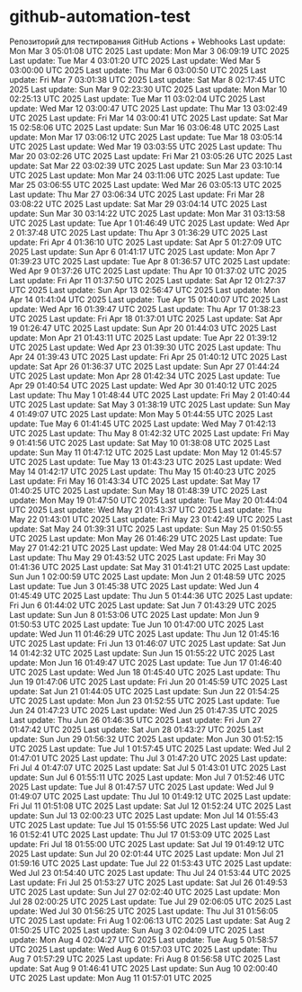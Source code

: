 # github-automation-test
Репозиторий для тестирования GitHub Actions + Webhooks
Last update: Mon Mar  3 05:01:08 UTC 2025
Last update: Mon Mar  3 06:09:19 UTC 2025
Last update: Tue Mar  4 03:01:20 UTC 2025
Last update: Wed Mar  5 03:00:00 UTC 2025
Last update: Thu Mar  6 03:00:50 UTC 2025
Last update: Fri Mar  7 03:01:38 UTC 2025
Last update: Sat Mar  8 02:17:45 UTC 2025
Last update: Sun Mar  9 02:23:30 UTC 2025
Last update: Mon Mar 10 02:25:13 UTC 2025
Last update: Tue Mar 11 03:02:04 UTC 2025
Last update: Wed Mar 12 03:00:47 UTC 2025
Last update: Thu Mar 13 03:02:49 UTC 2025
Last update: Fri Mar 14 03:00:41 UTC 2025
Last update: Sat Mar 15 02:58:06 UTC 2025
Last update: Sun Mar 16 03:06:48 UTC 2025
Last update: Mon Mar 17 03:06:12 UTC 2025
Last update: Tue Mar 18 03:05:14 UTC 2025
Last update: Wed Mar 19 03:03:55 UTC 2025
Last update: Thu Mar 20 03:02:26 UTC 2025
Last update: Fri Mar 21 03:05:26 UTC 2025
Last update: Sat Mar 22 03:02:39 UTC 2025
Last update: Sun Mar 23 03:10:14 UTC 2025
Last update: Mon Mar 24 03:11:06 UTC 2025
Last update: Tue Mar 25 03:06:55 UTC 2025
Last update: Wed Mar 26 03:05:13 UTC 2025
Last update: Thu Mar 27 03:06:34 UTC 2025
Last update: Fri Mar 28 03:08:22 UTC 2025
Last update: Sat Mar 29 03:04:14 UTC 2025
Last update: Sun Mar 30 03:14:22 UTC 2025
Last update: Mon Mar 31 03:13:58 UTC 2025
Last update: Tue Apr  1 01:46:49 UTC 2025
Last update: Wed Apr  2 01:37:48 UTC 2025
Last update: Thu Apr  3 01:36:29 UTC 2025
Last update: Fri Apr  4 01:36:10 UTC 2025
Last update: Sat Apr  5 01:27:09 UTC 2025
Last update: Sun Apr  6 01:41:17 UTC 2025
Last update: Mon Apr  7 01:39:23 UTC 2025
Last update: Tue Apr  8 01:36:57 UTC 2025
Last update: Wed Apr  9 01:37:26 UTC 2025
Last update: Thu Apr 10 01:37:02 UTC 2025
Last update: Fri Apr 11 01:37:50 UTC 2025
Last update: Sat Apr 12 01:27:37 UTC 2025
Last update: Sun Apr 13 02:56:47 UTC 2025
Last update: Mon Apr 14 01:41:04 UTC 2025
Last update: Tue Apr 15 01:40:07 UTC 2025
Last update: Wed Apr 16 01:39:47 UTC 2025
Last update: Thu Apr 17 01:38:23 UTC 2025
Last update: Fri Apr 18 01:37:01 UTC 2025
Last update: Sat Apr 19 01:26:47 UTC 2025
Last update: Sun Apr 20 01:44:03 UTC 2025
Last update: Mon Apr 21 01:43:11 UTC 2025
Last update: Tue Apr 22 01:39:12 UTC 2025
Last update: Wed Apr 23 01:39:30 UTC 2025
Last update: Thu Apr 24 01:39:43 UTC 2025
Last update: Fri Apr 25 01:40:12 UTC 2025
Last update: Sat Apr 26 01:36:37 UTC 2025
Last update: Sun Apr 27 01:44:24 UTC 2025
Last update: Mon Apr 28 01:42:34 UTC 2025
Last update: Tue Apr 29 01:40:54 UTC 2025
Last update: Wed Apr 30 01:40:12 UTC 2025
Last update: Thu May  1 01:48:44 UTC 2025
Last update: Fri May  2 01:40:44 UTC 2025
Last update: Sat May  3 01:38:19 UTC 2025
Last update: Sun May  4 01:49:07 UTC 2025
Last update: Mon May  5 01:44:55 UTC 2025
Last update: Tue May  6 01:41:45 UTC 2025
Last update: Wed May  7 01:42:13 UTC 2025
Last update: Thu May  8 01:42:32 UTC 2025
Last update: Fri May  9 01:41:56 UTC 2025
Last update: Sat May 10 01:38:08 UTC 2025
Last update: Sun May 11 01:47:12 UTC 2025
Last update: Mon May 12 01:45:57 UTC 2025
Last update: Tue May 13 01:43:23 UTC 2025
Last update: Wed May 14 01:42:17 UTC 2025
Last update: Thu May 15 01:40:23 UTC 2025
Last update: Fri May 16 01:43:34 UTC 2025
Last update: Sat May 17 01:40:25 UTC 2025
Last update: Sun May 18 01:48:39 UTC 2025
Last update: Mon May 19 01:47:50 UTC 2025
Last update: Tue May 20 01:44:04 UTC 2025
Last update: Wed May 21 01:43:37 UTC 2025
Last update: Thu May 22 01:43:01 UTC 2025
Last update: Fri May 23 01:42:49 UTC 2025
Last update: Sat May 24 01:39:31 UTC 2025
Last update: Sun May 25 01:50:55 UTC 2025
Last update: Mon May 26 01:46:29 UTC 2025
Last update: Tue May 27 01:42:21 UTC 2025
Last update: Wed May 28 01:44:04 UTC 2025
Last update: Thu May 29 01:43:52 UTC 2025
Last update: Fri May 30 01:41:36 UTC 2025
Last update: Sat May 31 01:41:21 UTC 2025
Last update: Sun Jun  1 02:00:59 UTC 2025
Last update: Mon Jun  2 01:48:59 UTC 2025
Last update: Tue Jun  3 01:45:38 UTC 2025
Last update: Wed Jun  4 01:45:49 UTC 2025
Last update: Thu Jun  5 01:44:36 UTC 2025
Last update: Fri Jun  6 01:44:02 UTC 2025
Last update: Sat Jun  7 01:43:29 UTC 2025
Last update: Sun Jun  8 01:53:06 UTC 2025
Last update: Mon Jun  9 01:50:53 UTC 2025
Last update: Tue Jun 10 01:47:00 UTC 2025
Last update: Wed Jun 11 01:46:29 UTC 2025
Last update: Thu Jun 12 01:45:16 UTC 2025
Last update: Fri Jun 13 01:46:07 UTC 2025
Last update: Sat Jun 14 01:42:32 UTC 2025
Last update: Sun Jun 15 01:55:22 UTC 2025
Last update: Mon Jun 16 01:49:47 UTC 2025
Last update: Tue Jun 17 01:46:40 UTC 2025
Last update: Wed Jun 18 01:45:40 UTC 2025
Last update: Thu Jun 19 01:47:06 UTC 2025
Last update: Fri Jun 20 01:45:59 UTC 2025
Last update: Sat Jun 21 01:44:05 UTC 2025
Last update: Sun Jun 22 01:54:25 UTC 2025
Last update: Mon Jun 23 01:52:55 UTC 2025
Last update: Tue Jun 24 01:47:23 UTC 2025
Last update: Wed Jun 25 01:47:35 UTC 2025
Last update: Thu Jun 26 01:46:35 UTC 2025
Last update: Fri Jun 27 01:47:42 UTC 2025
Last update: Sat Jun 28 01:43:27 UTC 2025
Last update: Sun Jun 29 01:56:32 UTC 2025
Last update: Mon Jun 30 01:52:15 UTC 2025
Last update: Tue Jul  1 01:57:45 UTC 2025
Last update: Wed Jul  2 01:47:01 UTC 2025
Last update: Thu Jul  3 01:47:20 UTC 2025
Last update: Fri Jul  4 01:47:07 UTC 2025
Last update: Sat Jul  5 01:43:01 UTC 2025
Last update: Sun Jul  6 01:55:11 UTC 2025
Last update: Mon Jul  7 01:52:46 UTC 2025
Last update: Tue Jul  8 01:47:57 UTC 2025
Last update: Wed Jul  9 01:49:07 UTC 2025
Last update: Thu Jul 10 01:49:12 UTC 2025
Last update: Fri Jul 11 01:51:08 UTC 2025
Last update: Sat Jul 12 01:52:24 UTC 2025
Last update: Sun Jul 13 02:00:23 UTC 2025
Last update: Mon Jul 14 01:55:43 UTC 2025
Last update: Tue Jul 15 01:55:56 UTC 2025
Last update: Wed Jul 16 01:52:41 UTC 2025
Last update: Thu Jul 17 01:53:09 UTC 2025
Last update: Fri Jul 18 01:55:00 UTC 2025
Last update: Sat Jul 19 01:49:12 UTC 2025
Last update: Sun Jul 20 02:01:44 UTC 2025
Last update: Mon Jul 21 01:59:16 UTC 2025
Last update: Tue Jul 22 01:53:43 UTC 2025
Last update: Wed Jul 23 01:54:40 UTC 2025
Last update: Thu Jul 24 01:53:44 UTC 2025
Last update: Fri Jul 25 01:53:27 UTC 2025
Last update: Sat Jul 26 01:49:53 UTC 2025
Last update: Sun Jul 27 02:02:40 UTC 2025
Last update: Mon Jul 28 02:00:25 UTC 2025
Last update: Tue Jul 29 02:06:05 UTC 2025
Last update: Wed Jul 30 01:56:25 UTC 2025
Last update: Thu Jul 31 01:56:05 UTC 2025
Last update: Fri Aug  1 02:06:13 UTC 2025
Last update: Sat Aug  2 01:50:25 UTC 2025
Last update: Sun Aug  3 02:04:09 UTC 2025
Last update: Mon Aug  4 02:04:27 UTC 2025
Last update: Tue Aug  5 01:58:57 UTC 2025
Last update: Wed Aug  6 01:57:03 UTC 2025
Last update: Thu Aug  7 01:57:29 UTC 2025
Last update: Fri Aug  8 01:56:58 UTC 2025
Last update: Sat Aug  9 01:46:41 UTC 2025
Last update: Sun Aug 10 02:00:40 UTC 2025
Last update: Mon Aug 11 01:57:01 UTC 2025
